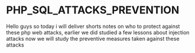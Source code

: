 # PHP_SQL_ATTACKS_PREVENTION
Hello guys so today i will deliver shorts notes on who to protect against these php web attacks, earlier we did studied a few lessons about injection attacks now we will study the preventive measures taken against these attacks 
